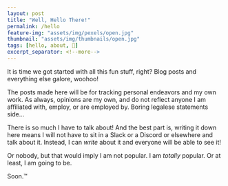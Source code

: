 ```yaml
---
layout: post
title: "Well, Hello There!"
permalink: /hello
feature-img: "assets/img/pexels/open.jpg"
thumbnail: "assets/img/thumbnails/open.jpg"
tags: [hello, about, 👋]
excerpt_separator: <!--more-->
---
```


It is time we got started with all this fun stuff, right? Blog posts and everything else galore, woohoo!

<!--more-->

The posts made here will be for tracking personal endeavors and my own work. As always, opinions are my own, and do not reflect anyone I am affiliated with, employ, or are employed by. Boring legalese statements side...

There is so much I have to talk about! And the best part is, writing it down here means I will not have to sit in a Slack or a Discord or elsewhere and talk about it. Instead, I can _write_ about it and everyone will be able to see it! 

Or nobody, but that would imply I am not popular. I am _totally_ popular. Or at least, I am going to be.

Soon.™
